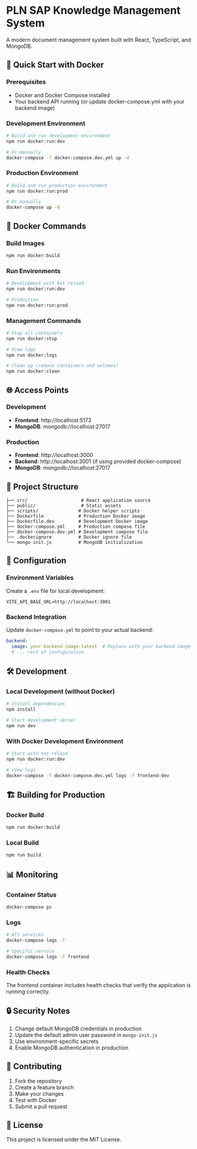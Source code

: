 # PLN SAP Knowledge Management System

A modern document management system built with React, TypeScript, and MongoDB.

## 🚀 Quick Start with Docker

### Prerequisites
- Docker and Docker Compose installed
- Your backend API running (or update docker-compose.yml with your backend image)

### Development Environment
```bash
# Build and run development environment
npm run docker:run:dev

# Or manually
docker-compose -f docker-compose.dev.yml up -d
```

### Production Environment
```bash
# Build and run production environment
npm run docker:run:prod

# Or manually
docker-compose up -d
```

## 🐳 Docker Commands

### Build Images
```bash
npm run docker:build
```

### Run Environments
```bash
# Development with hot reload
npm run docker:run:dev

# Production
npm run docker:run:prod
```

### Management Commands
```bash
# Stop all containers
npm run docker:stop

# View logs
npm run docker:logs

# Clean up (remove containers and volumes)
npm run docker:clean
```

## 🌐 Access Points

### Development
- **Frontend**: http://localhost:5173
- **MongoDB**: mongodb://localhost:27017

### Production
- **Frontend**: http://localhost:3000
- **Backend**: http://localhost:3001 (if using provided docker-compose)
- **MongoDB**: mongodb://localhost:27017

## 📁 Project Structure

```
├── src/                    # React application source
├── public/                 # Static assets
├── scripts/               # Docker helper scripts
├── Dockerfile             # Production Docker image
├── Dockerfile.dev         # Development Docker image
├── docker-compose.yml     # Production compose file
├── docker-compose.dev.yml # Development compose file
├── .dockerignore          # Docker ignore file
└── mongo-init.js          # MongoDB initialization
```

## 🔧 Configuration

### Environment Variables

Create a `.env` file for local development:
```env
VITE_API_BASE_URL=http://localhost:3001
```

### Backend Integration

Update `docker-compose.yml` to point to your actual backend:
```yaml
backend:
  image: your-backend-image:latest  # Replace with your backend image
  # ... rest of configuration
```

## 🛠️ Development

### Local Development (without Docker)
```bash
# Install dependencies
npm install

# Start development server
npm run dev
```

### With Docker Development Environment
```bash
# Start with hot reload
npm run docker:run:dev

# View logs
docker-compose -f docker-compose.dev.yml logs -f frontend-dev
```

## 🏗️ Building for Production

### Docker Build
```bash
npm run docker:build
```

### Local Build
```bash
npm run build
```

## 📊 Monitoring

### Container Status
```bash
docker-compose ps
```

### Logs
```bash
# All services
docker-compose logs -f

# Specific service
docker-compose logs -f frontend
```

### Health Checks
The frontend container includes health checks that verify the application is running correctly.

## 🔒 Security Notes

1. Change default MongoDB credentials in production
2. Update the default admin user password in `mongo-init.js`
3. Use environment-specific secrets
4. Enable MongoDB authentication in production

## 🤝 Contributing

1. Fork the repository
2. Create a feature branch
3. Make your changes
4. Test with Docker
5. Submit a pull request

## 📝 License

This project is licensed under the MIT License.